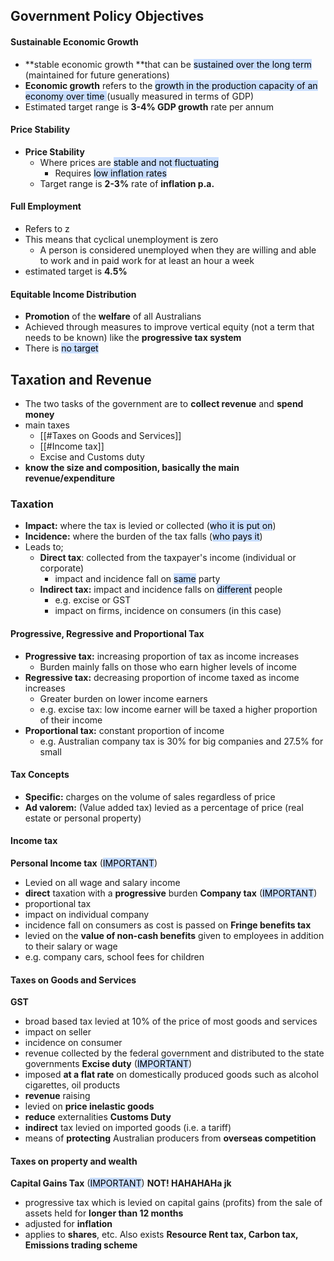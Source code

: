 ## Government Policy Objectives
#### Sustainable Economic Growth
- **stable economic growth **that can be <mark style="background: #ADCCFFA6;">sustained over the long term</mark> (maintained for future generations)
- **Economic growth** refers to the <mark style="background: #ADCCFFA6;">growth in the production capacity of an economy over time </mark>(usually measured in terms of GDP)
- Estimated target range is **3-4% GDP growth** rate per annum

#### Price Stability
- **Price Stability**
	- Where prices are <mark style="background: #ADCCFFA6;">stable and not fluctuating</mark>
		- Requires <mark style="background: #ADCCFFA6;">low inflation rates</mark>
	- Target range is **2-3%** rate of **inflation p.a.**
#### Full Employment
- Refers to z
- This means that cyclical unemployment is zero
	- A person is considered unemployed when they are willing and able to work and in paid work for at least an hour a week
- estimated target is **4.5%**

#### Equitable Income Distribution
- **Promotion** of the **welfare** of all Australians
- Achieved through measures to improve vertical equity (not a term that needs to be known) like the **progressive tax system** 
- There is <mark style="background: #ADCCFFA6;">no target</mark>

## Taxation and Revenue
- The two tasks of the government are to **collect revenue** and **spend money**
- main taxes
	- [[#Taxes on Goods and Services]]
	- [[#Income tax]]
	- Excise and Customs duty
- **know the size and composition, basically the main revenue/expenditure**

### Taxation
- **Impact:** where the tax is levied or collected (<mark style="background: #ADCCFFA6;">who it is put on</mark>)
- **Incidence:** where the burden of the tax falls (<mark style="background: #ADCCFFA6;">who pays it</mark>)
- Leads to;
	- **Direct tax**: collected from the taxpayer's income (individual or corporate)
		- impact and incidence fall on <mark style="background: #ADCCFFA6;">same</mark> party
	- **Indirect tax:** impact and incidence falls on <mark style="background: #ADCCFFA6;">different</mark> people
		- e.g. excise or GST
		- impact on firms, incidence on consumers (in this case)

#### Progressive, Regressive and Proportional Tax
- **Progressive tax:** increasing proportion of tax as income increases
	- Burden mainly falls on those who earn higher levels of income
- **Regressive tax:** decreasing proportion of income taxed as income increases
	- Greater burden on lower income earners
	- e.g. excise tax: low income earner will be taxed a higher proportion of their income
- **Proportional tax:** constant proportion of income
	- e.g. Australian company tax is 30% for big companies and 27.5% for small

#### Tax Concepts
- **Specific:** charges on the volume of sales regardless of price
- **Ad valorem:** (Value added tax) levied as a percentage of price (real estate or personal property)

#### Income tax
**Personal Income tax** (<mark style="background: #ADCCFFA6;">IMPORTANT</mark>)
- Levied on all wage and salary income
- **direct** taxation with a **progressive** burden
**Company tax** (<mark style="background: #ADCCFFA6;">IMPORTANT</mark>)
- proportional tax
- impact on individual company
- incidence fall on consumers as cost is passed on
**Fringe benefits tax**
- levied on the **value of non-cash benefits** given to employees in addition to their salary or wage
- e.g. company cars, school fees for children

#### Taxes on Goods and Services
**GST**
- broad based tax levied at 10% of the price of most goods and services
- impact on seller
- incidence on consumer
- revenue collected by the federal government and distributed to the state governments
**Excise duty** (<mark style="background: #ADCCFFA6;">IMPORTANT</mark>)
- imposed **at a flat rate** on domestically produced goods such as alcohol cigarettes, oil products
- **revenue** raising
- levied on **price inelastic goods**
- **reduce** externalities
**Customs Duty**
- **indirect** tax levied on imported goods (i.e. a tariff)
- means of **protecting** Australian producers from **overseas competition**

#### Taxes on property and wealth
**Capital Gains Tax** (<mark style="background: #ADCCFFA6;">IMPORTANT</mark>) **NOT! HAHAHAHa jk**
- progressive tax which is levied on capital gains (profits) from the sale of assets held for **longer than 12 months**
- adjusted for **inflation**
- applies to **shares**, etc.
Also exists **Resource Rent tax, Carbon tax, Emissions trading scheme**